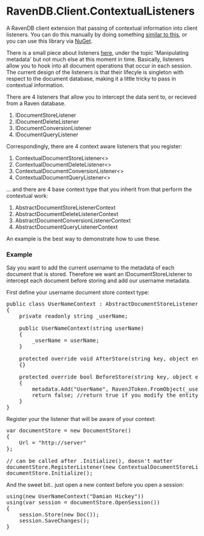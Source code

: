 RavenDB.Client.ContextualListeners
==================================

A RavenDB client extension that passing of contextual information into client listeners. You can do this manually by doing something [similar to this](http://dhickey.ie/post/2012/02/12/Getting-contextual-state-into-a-RavenDBs-document-store-listener.aspx), or you can use this library via [NuGet](https://www.nuget.org/packages/RavenDB.Client.ContextualListeners).

There is a small piece about listeners [here](http://ravendb.net/docs/client-api/advanced/document-metadata), under the topic 'Manipulating metadata' but not much else at this moment in time. Basically, listeners allow you to hook into all document operations that occur in each session. The current design of the listeners is that their lifecyle is singleton with respect to the document database, making it a little tricky to pass in contextual information.

There are 4 listeners that allow you to intercept the data sent to, or recieved from a Raven database.

1. IDocumentStoreListener
2. IDocumentDeleteListener
3. IDocumentConversionListener
4. IDocumentQueryListener

Correspondingly, there are 4 context aware listeners that you register:

1. ContextualDocumentStoreListener<>
2. ContextualDocumentDeleteListener<>
3. ContextualDocumentConversionListener<>
4. ContextualDocumentQueryListener<>

... and there are 4 base context type that you inherit from that perform the contextual work:

1. AbstractDocumentStoreListenerContext
2. AbstractDocumentDeleteListenerContext
3. AbstractDocumentConversionListenerContext
4. AbstractDocumentQueryListenerContext

An example is the best way to demonstrate how to use these.

### Example

Say you want to add the current username to the metadata of each document that is stored. Therefore we want an IDocumentStoreListener to intercept each document before storing and add our username metadata.

First define your username document store context type:

<pre>
public class UserNameContext : AbstractDocumentStoreListenerContext
{
	private readonly string _userName;

	public UserNameContext(string userName)
	{
		_userName = userName;
	}

	protected override void AfterStore(string key, object entityInstance, RavenJObject metadata)
	{}

	protected override bool BeforeStore(string key, object entityInstance, RavenJObject metadata)
	{
		metadata.Add("UserName", RavenJToken.FromObject(_userName));
		return false; //return true if you modify the entityInstance
	}
}
</pre>

Register your the listener that will be aware of your context:

<pre>
var documentStore = new DocumentStore()
{
	Url = "http://server"
};

// can be called after .Initialize(), doesn't matter
documentStore.RegisterListener(new ContextualDocumentStoreListener&lt;UserNameContext&gt;()); 
documentStore.Initialize();
</pre>

And the sweet bit.. just open a new context before you open a session:

<pre>
using(new UserNameContext("Damian Hickey"))
using(var session = documentStore.OpenSession())
{
	session.Store(new Doc());
	session.SaveChanges();
}
</pre>